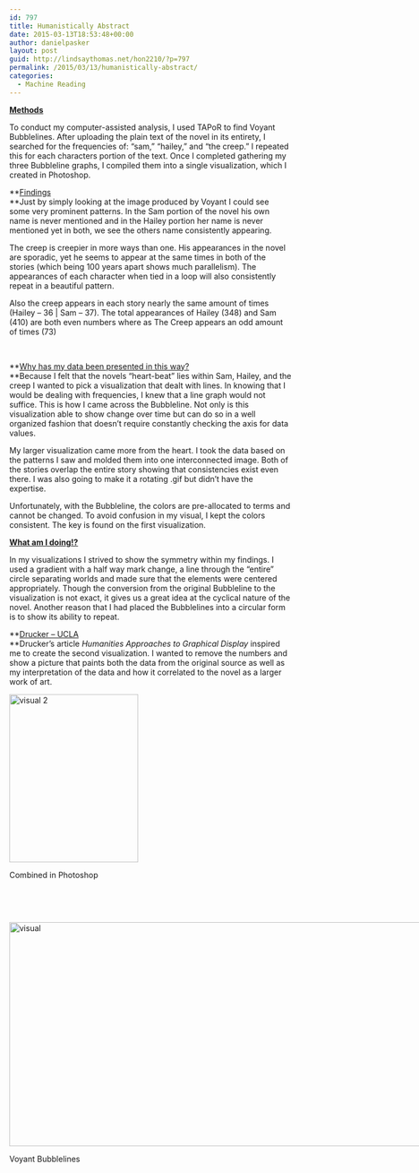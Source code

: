 ```yaml
---
id: 797
title: Humanistically Abstract
date: 2015-03-13T18:53:48+00:00
author: danielpasker
layout: post
guid: http://lindsaythomas.net/hon2210/?p=797
permalink: /2015/03/13/humanistically-abstract/
categories:
  - Machine Reading
---
```

**<span style="text-decoration: underline">Methods</span>**

To conduct my computer-assisted analysis, I used TAPoR to find Voyant Bubblelines. After uploading the plain text of the novel in its entirety, I searched for the frequencies of: “sam,” “hailey,” and “the creep.” I repeated this for each characters portion of the text. Once I completed gathering my three Bubbleline graphs, I compiled them into a single visualization, which I created in Photoshop.

**<span style="text-decoration: underline">Findings<br /> </span>**Just by simply looking at the image produced by Voyant I could see some very prominent patterns. In the Sam portion of the novel his own name is never mentioned and in the Hailey portion her name is never mentioned yet in both, we see the others name consistently appearing.

The creep is creepier in more ways than one. His appearances in the novel are sporadic, yet he seems to appear at the same times in both of the stories (which being 100 years apart shows much parallelism). The appearances of each character when tied in a loop will also consistently repeat in a beautiful pattern.

Also the creep appears in each story nearly the same amount of times (Hailey – 36 | Sam – 37). The total appearances of Hailey (348) and Sam (410) are both even numbers where as The Creep appears an odd amount of times (73)

&nbsp;

**<span style="text-decoration: underline">Why has my data been presented in this way?<br /> </span>**Because I felt that the novels “heart-beat” lies within Sam, Hailey, and the creep I wanted to pick a visualization that dealt with lines. In knowing that I would be dealing with frequencies, I knew that a line graph would not suffice. This is how I came across the Bubbleline. Not only is this visualization able to show change over time but can do so in a well organized fashion that doesn’t require constantly checking the axis for data values.

My larger visualization came more from the heart. I took the data based on the patterns I saw and molded them into one interconnected image. Both of the stories overlap the entire story showing that consistencies exist even there. I was also going to make it a rotating .gif but didn’t have the expertise.

Unfortunately, with the Bubbleline, the colors are pre-allocated to terms and cannot be changed. To avoid confusion in my visual, I kept the colors consistent. The key is found on the first visualization.

**<span style="text-decoration: underline">What am I doing!?</span>**
  
In my visualizations I strived to show the symmetry within my findings. I used a gradient with a half way mark change, a line through the “entire” circle separating worlds and made sure that the elements were centered appropriately. Though the conversion from the original Bubbleline to the visualization is not exact, it gives us a great idea at the cyclical nature of the novel. Another reason that I had placed the Bubblelines into a circular form is to show its ability to repeat.

**<span style="text-decoration: underline">Drucker – UCLA<br /> </span>**Drucker’s article _Humanities Approaches to Graphical Display_ inspired me to create the second visualization. I wanted to remove the numbers and show a picture that paints both the data from the original source as well as my interpretation of the data and how it correlated to the novel as a larger work of art.

<div id="attachment_798" style="width: 240px" class="wp-caption alignnone">
  <a href="http://lindsaythomas.net/hon2210/wp-content/uploads/sites/7/2015/03/visual-2.png"><img class="wp-image-798 size-medium" src="http://lindsaythomas.net/hon2210/wp-content/uploads/sites/7/2015/03/visual-2-230x300.png" alt="visual 2" width="230" height="300" srcset="http://lindsaythomas.net/hon2210/wp-content/uploads/sites/7/2015/03/visual-2-230x300.png 230w, http://lindsaythomas.net/hon2210/wp-content/uploads/sites/7/2015/03/visual-2-785x1024.png 785w, http://lindsaythomas.net/hon2210/wp-content/uploads/sites/7/2015/03/visual-2-100x130.png 100w, http://lindsaythomas.net/hon2210/wp-content/uploads/sites/7/2015/03/visual-2-150x196.png 150w, http://lindsaythomas.net/hon2210/wp-content/uploads/sites/7/2015/03/visual-2-200x261.png 200w, http://lindsaythomas.net/hon2210/wp-content/uploads/sites/7/2015/03/visual-2-300x391.png 300w, http://lindsaythomas.net/hon2210/wp-content/uploads/sites/7/2015/03/visual-2-450x587.png 450w, http://lindsaythomas.net/hon2210/wp-content/uploads/sites/7/2015/03/visual-2-600x783.png 600w, http://lindsaythomas.net/hon2210/wp-content/uploads/sites/7/2015/03/visual-2-900x1174.png 900w" sizes="(max-width: 230px) 100vw, 230px" /></a>
  
  <p class="wp-caption-text">
    Combined in Photoshop
  </p>
</div>

&nbsp;

&nbsp;

<div id="attachment_799" style="width: 1010px" class="wp-caption alignnone">
  <a href="http://lindsaythomas.net/hon2210/wp-content/uploads/sites/7/2015/03/visual.png"><img class="wp-image-799" src="http://lindsaythomas.net/hon2210/wp-content/uploads/sites/7/2015/03/visual-1024x410.png" alt="visual" width="1000" height="400" srcset="http://lindsaythomas.net/hon2210/wp-content/uploads/sites/7/2015/03/visual-1024x410.png 1024w, http://lindsaythomas.net/hon2210/wp-content/uploads/sites/7/2015/03/visual-300x120.png 300w, http://lindsaythomas.net/hon2210/wp-content/uploads/sites/7/2015/03/visual-100x40.png 100w, http://lindsaythomas.net/hon2210/wp-content/uploads/sites/7/2015/03/visual-150x60.png 150w, http://lindsaythomas.net/hon2210/wp-content/uploads/sites/7/2015/03/visual-200x80.png 200w, http://lindsaythomas.net/hon2210/wp-content/uploads/sites/7/2015/03/visual-450x180.png 450w, http://lindsaythomas.net/hon2210/wp-content/uploads/sites/7/2015/03/visual-600x240.png 600w, http://lindsaythomas.net/hon2210/wp-content/uploads/sites/7/2015/03/visual-900x360.png 900w" sizes="(max-width: 1000px) 100vw, 1000px" /></a>
  
  <p class="wp-caption-text">
    Voyant Bubblelines
  </p>
</div>

&nbsp;